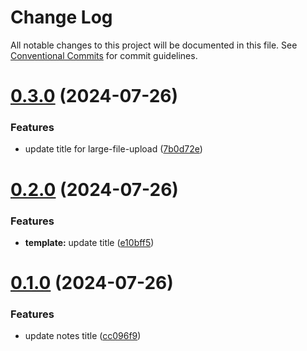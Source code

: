 # Change Log

All notable changes to this project will be documented in this file.
See [Conventional Commits](https://conventionalcommits.org) for commit guidelines.

# [0.3.0](https://github.com/xiaosen7/npcs/compare/v0.2.0...v0.3.0) (2024-07-26)


### Features

* update title for large-file-upload ([7b0d72e](https://github.com/xiaosen7/npcs/commit/7b0d72e75ea87f4ff02d68f81352b9399e4c92be))





# [0.2.0](https://github.com/xiaosen7/npcs/compare/v0.1.0...v0.2.0) (2024-07-26)


### Features

* **template:** update title ([e10bff5](https://github.com/xiaosen7/npcs/commit/e10bff53580d622f468b6ce36f8c0c30e9c4923e))





# [0.1.0](https://github.com/xiaosen7/npcs/compare/v0.0.1...v0.1.0) (2024-07-26)


### Features

* update notes title ([cc096f9](https://github.com/xiaosen7/npcs/commit/cc096f9c403cefc7dd2b6625e6e6ac5bfab34f60))
